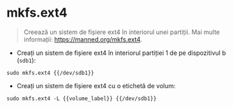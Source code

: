 # mkfs.ext4

> Creează un sistem de fișiere ext4 în interiorul unei partiții.
> Mai multe informații: <https://manned.org/mkfs.ext4>.

- Creați un sistem de fișiere ext4 în interiorul partiției 1 de pe dispozitivul b (`sdb1`):

`sudo mkfs.ext4 {{/dev/sdb1}}`

- Creați un sistem de fișiere ext4 cu o etichetă de volum:

`sudo mkfs.ext4 -L {{volume_label}} {{/dev/sdb1}}`
